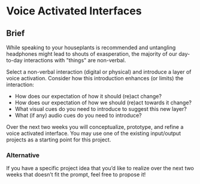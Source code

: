# Voice Activated Interfaces

## Brief
While speaking to your houseplants is recommended and untangling headphones might lead to shouts of exasperation, the majority of our day-to-day interactions with "things" are non-verbal.

Select a non-verbal interaction (digital or physical) and introduce a layer of voice activation. Consider how this introduction enhances (or limits) the interaction: 
- How does our expectation of how it should (re)act change?
- How does our expectation of how we should (re)act towards it change? 
- What visual cues do you need to introduce to suggest this new layer?
- What (if any) audio cues do you need to introduce?

Over the next two weeks you will conceptualize, prototype, and refine a voice activated interface. You may use one of the existing input/output projects as a starting point for this project.

### Alternative
If you have a specific project idea that you&rsquo;d like to realize over the next two weeks that doesn&rsquo;t fit the prompt, feel free to propose it! 